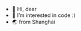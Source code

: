 - 👋 Hi, dear
- 👀 I’m interested in code :)
- 🌏 from Shanghai

<!---
Orangejuice114514/Orangejuice114514 is a ✨ special ✨ repository because its `README.md` (this file) appears on your GitHub profile.
You can click the Preview link to take a look at your changes.
--->
